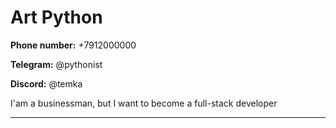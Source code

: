 # Art Python

**Phone number:** +7912000000

**Telegram:** @pythonist

**Discord:** @temka



I'am a businessman, but I want to become a full-stack developer

---

